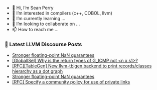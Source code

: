 - 👋 Hi, I’m Sean Perry
- 👀 I’m interested in compilers (c++, COBOL, llvm)
- 🌱 I’m currently learning ...
- 💞️ I’m looking to collaborate on ...
- 📫 How to reach me ...

<!---
s66perry/s66perry is a ✨ special ✨ repository because its `README.md` (this file) appears on your GitHub profile.
You can click the Preview link to take a look at your changes.
--->
### 📕 Latest LLVM Discourse Posts

<!-- DISCOURSE-LLVM:START -->
- [Stronger floating-point NaN guarantees](https://discourse.llvm.org/t/stronger-floating-point-nan-guarantees/72165?page=2#post_24)
- [[GlobalISel] Why is the return types of G_ICMP not &lt;n x s1&gt;?](https://discourse.llvm.org/t/globalisel-why-is-the-return-types-of-g-icmp-not-n-x-s1/72240#post_3)
- [[RFC][TableGen] New llvm-tblgen backend to print records/classes hierarchy as a dot graph](https://discourse.llvm.org/t/rfc-tablegen-new-llvm-tblgen-backend-to-print-records-classes-hierarchy-as-a-dot-graph/72229#post_4)
- [Stronger floating-point NaN guarantees](https://discourse.llvm.org/t/stronger-floating-point-nan-guarantees/72165?page=2#post_23)
- [[RFC] Specify a community policy for use of private links](https://discourse.llvm.org/t/rfc-specify-a-community-policy-for-use-of-private-links/72208#post_18)
<!-- DISCOURSE-LLVM:END -->

